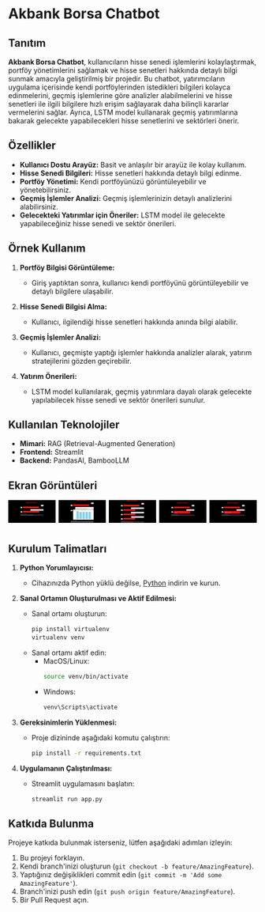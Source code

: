 # Akbank Borsa Chatbot

## Tanıtım

**Akbank Borsa Chatbot**, kullanıcıların hisse senedi işlemlerini kolaylaştırmak, portföy yönetimlerini sağlamak ve hisse senetleri hakkında detaylı bilgi sunmak amacıyla geliştirilmiş bir projedir. Bu chatbot, yatırımcıların uygulama içerisinde kendi portföylerinden istedikleri bilgileri kolayca edinmelerini, geçmiş işlemlerine göre analizler alabilmelerini ve hisse senetleri ile ilgili bilgilere hızlı erişim sağlayarak daha bilinçli kararlar vermelerini sağlar. Ayrıca, LSTM model kullanarak geçmiş yatırımlarına bakarak gelecekte yapabilecekleri hisse senetlerini ve sektörleri önerir.

## Özellikler

- **Kullanıcı Dostu Arayüz:** Basit ve anlaşılır bir arayüz ile kolay kullanım.
- **Hisse Senedi Bilgileri:** Hisse senetleri hakkında detaylı bilgi edinme.
- **Portföy Yönetimi:** Kendi portföyünüzü görüntüleyebilir ve yönetebilirsiniz.
- **Geçmiş İşlemler Analizi:** Geçmiş işlemlerinizin detaylı analizlerini alabilirsiniz.
- **Gelecekteki Yatırımlar için Öneriler:** LSTM model ile gelecekte yapabileceğiniz hisse senedi ve sektör önerileri.
  
## Örnek Kullanım

1. **Portföy Bilgisi Görüntüleme:**
   - Giriş yaptıktan sonra, kullanıcı kendi portföyünü görüntüleyebilir ve detaylı bilgilere ulaşabilir.
  
2. **Hisse Senedi Bilgisi Alma:**
   - Kullanıcı, ilgilendiği hisse senetleri hakkında anında bilgi alabilir.
  
3. **Geçmiş İşlemler Analizi:**
   - Kullanıcı, geçmişte yaptığı işlemler hakkında analizler alarak, yatırım stratejilerini gözden geçirebilir.
  
4. **Yatırım Önerileri:**
   - LSTM model kullanılarak, geçmiş yatırımlara dayalı olarak gelecekte yapılabilecek hisse senedi ve sektör önerileri sunulur.

## Kullanılan Teknolojiler

- **Mimari:** RAG (Retrieval-Augmented Generation)
- **Frontend:** Streamlit
- **Backend:** PandasAI, BambooLLM

## Ekran Görüntüleri

<div style="display: flex; justify-content: space-between; flex-wrap: wrap;">
  <img src="screenshots/ss_1.jpeg" alt="" style="width: 19%; margin-bottom: 10px;">
  <img src="screenshots/ss_2.jpeg" alt="" style="width: 19%; margin-bottom: 10px;">
  <img src="screenshots/ss_3.jpeg" alt="" style="width: 19%; margin-bottom: 10px;">
  <img src="screenshots/ss_4.jpeg" alt="" style="width: 19%; margin-bottom: 10px;">
  <img src="screenshots/ss_5.jpeg" alt="" style="width: 19%; margin-bottom: 10px;">
</div>

## Kurulum Talimatları

1. **Python Yorumlayıcısı:**
   - Cihazınızda Python yüklü değilse, [Python](https://www.python.org/downloads/) indirin ve kurun.

2. **Sanal Ortamın Oluşturulması ve Aktif Edilmesi:**
   - Sanal ortamı oluşturun:
     ```sh
     pip install virtualenv
     virtualenv venv
     ```
   - Sanal ortamı aktif edin:
     - MacOS/Linux:
       ```sh
       source venv/bin/activate
       ```
     - Windows:
       ```sh
       venv\Scripts\activate
       ```

3. **Gereksinimlerin Yüklenmesi:**
   - Proje dizininde aşağıdaki komutu çalıştırın:
     ```sh
     pip install -r requirements.txt
     ```

4. **Uygulamanın Çalıştırılması:**
   - Streamlit uygulamasını başlatın:
     ```sh
     streamlit run app.py
     ```

## Katkıda Bulunma

Projeye katkıda bulunmak isterseniz, lütfen aşağıdaki adımları izleyin:

1. Bu projeyi forklayın.
2. Kendi branch'inizi oluşturun (`git checkout -b feature/AmazingFeature`).
3. Yaptığınız değişiklikleri commit edin (`git commit -m 'Add some AmazingFeature'`).
4. Branch'inizi push edin (`git push origin feature/AmazingFeature`).
5. Bir Pull Request açın.
